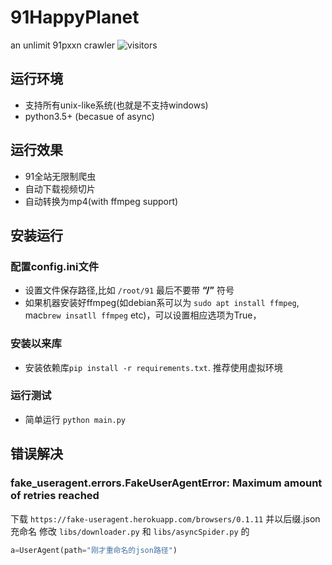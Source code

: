 # 91HappyPlanet
an unlimit 91pxxn crawler  ![visitors](https://visitor-badge.glitch.me/badge?page_id=91HappyPlanet)

## 运行环境
- 支持所有unix-like系统(也就是不支持windows)
- python3.5+ (becasue of async)

## 运行效果
- 91全站无限制爬虫
- 自动下载视频切片
- 自动转换为mp4(with ffmpeg support)


## 安装运行
### 配置config.ini文件
- 设置文件保存路径,比如 `/root/91` 最后不要带 **“/”** 符号 
- 如果机器安装好ffmpeg(如debian系可以为 `sudo apt install ffmpeg`, mac`brew insatll ffmpeg` etc)，可以设置相应选项为True，
### 安装以来库
- 安装依赖库`pip install -r requirements.txt`. 推荐使用虚拟环境
### 运行测试
- 简单运行 `python main.py`

## 错误解决

### fake_useragent.errors.FakeUserAgentError: Maximum amount of retries reached

下载 `https://fake-useragent.herokuapp.com/browsers/0.1.11` 并以后缀.json充命名
修改 `libs/downloader.py` 和 `libs/asyncSpider.py` 的
```python
a=UserAgent(path="刚才重命名的json路径")
```
